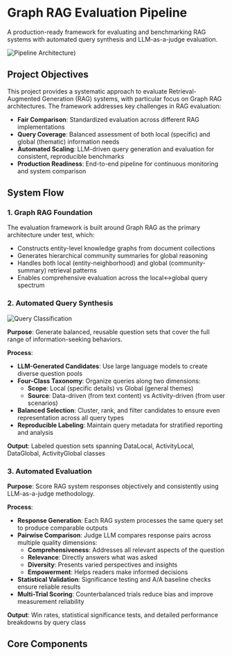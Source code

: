 # Graph RAG Evaluation Pipeline

A production-ready framework for evaluating and benchmarking RAG systems with automated query synthesis and LLM-as-a-judge evaluation.

![Pipeline Architecture](main/flow1.png))

## Project Objectives

This project provides a systematic approach to evaluate Retrieval-Augmented Generation (RAG) systems, with particular focus on Graph RAG architectures. The framework addresses key challenges in RAG evaluation:

- **Fair Comparison**: Standardized evaluation across different RAG implementations
- **Query Coverage**: Balanced assessment of both local (specific) and global (thematic) information needs
- **Automated Scaling**: LLM-driven query generation and evaluation for consistent, reproducible benchmarks
- **Production Readiness**: End-to-end pipeline for continuous monitoring and system comparison

## System Flow

### 1. Graph RAG Foundation
The evaluation framework is built around Graph RAG as the primary architecture under test, which:
- Constructs entity-level knowledge graphs from document collections
- Generates hierarchical community summaries for global reasoning
- Handles both local (entity-neighborhood) and global (community-summary) retrieval patterns
- Enables comprehensive evaluation across the local↔global query spectrum

### 2. Automated Query Synthesis
![Query Classification](docs/images/query_taxonomy.png)

**Purpose**: Generate balanced, reusable question sets that cover the full range of information-seeking behaviors.

**Process**:
- **LLM-Generated Candidates**: Use large language models to create diverse question pools
- **Four-Class Taxonomy**: Organize queries along two dimensions:
  - **Scope**: Local (specific details) vs Global (general themes)  
  - **Source**: Data-driven (from text content) vs Activity-driven (from user scenarios)
- **Balanced Selection**: Cluster, rank, and filter candidates to ensure even representation across all query types
- **Reproducible Labeling**: Maintain query metadata for stratified reporting and analysis

**Output**: Labeled question sets spanning DataLocal, ActivityLocal, DataGlobal, ActivityGlobal classes

### 3. Automated Evaluation
**Purpose**: Score RAG system responses objectively and consistently using LLM-as-a-judge methodology.

**Process**:
- **Response Generation**: Each RAG system processes the same query set to produce comparable outputs
- **Pairwise Comparison**: Judge LLM compares response pairs across multiple quality dimensions:
  - **Comprehensiveness**: Addresses all relevant aspects of the question
  - **Relevance**: Directly answers what was asked
  - **Diversity**: Presents varied perspectives and insights
  - **Empowerment**: Helps readers make informed decisions
- **Statistical Validation**: Significance testing and A/A baseline checks ensure reliable results
- **Multi-Trial Scoring**: Counterbalanced trials reduce bias and improve measurement reliability

**Output**: Win rates, statistical significance tests, and detailed performance breakdowns by query class

## Core Components

